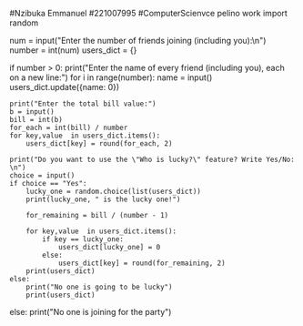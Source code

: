 #Nzibuka Emmanuel
#221007995
#ComputerScienvce
pelino work
import random

num = input("Enter the number of friends joining (including you):\n")
number = int(num)
users_dict = {}

if number > 0:
    print("Enter the name of every friend (including you), each on a new line:")
    for i in range(number):
        name = input()
        users_dict.update({name: 0})
    
    print("Enter the total bill value:")
    b = input()
    bill = int(b)
    for_each = int(bill) / number
    for key,value  in users_dict.items():
        users_dict[key] = round(for_each, 2)

    print("Do you want to use the \"Who is lucky?\" feature? Write Yes/No: \n")
    choice = input()
    if choice == "Yes":
        lucky_one = random.choice(list(users_dict))
        print(lucky_one, " is the lucky one!")

        for_remaining = bill / (number - 1)

        for key,value  in users_dict.items():
            if key == lucky_one:
                users_dict[lucky_one] = 0
            else:
                users_dict[key] = round(for_remaining, 2)
        print(users_dict)
    else:
        print("No one is going to be lucky")
        print(users_dict)
else:
    print("No one is joining for the party")

